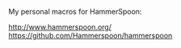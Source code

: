 My personal macros for HammerSpoon:

http://www.hammerspoon.org/
https://github.com/Hammerspoon/hammerspoon
